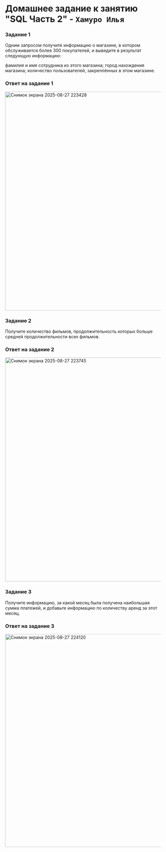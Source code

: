 # Домашнее задание к занятию "SQL Часть 2" - `Хамуро Илья`

### Задание 1
Одним запросом получите информацию о магазине, в котором обслуживается более 300 покупателей, и выведите в результат следующую информацию:

фамилия и имя сотрудника из этого магазина;
город нахождения магазина;
количество пользователей, закреплённых в этом магазине.
### Ответ на задание 1
<img width="876" height="708" alt="Снимок экрана 2025-08-27 223428" src="https://github.com/user-attachments/assets/3bd9f15b-7f8e-413a-af90-b70c20a55034" />

### Задание 2
Получите количество фильмов, продолжительность которых больше средней продолжительности всех фильмов.
### Ответ на задание 2
<img width="692" height="725" alt="Снимок экрана 2025-08-27 223745" src="https://github.com/user-attachments/assets/7b59735e-31b0-42a6-80ab-1224d32697db" />

### Задание 3
Получите информацию, за какой месяц была получена наибольшая сумма платежей, и добавьте информацию по количеству аренд за этот месяц.
### Ответ на задание 3
<img width="633" height="689" alt="Снимок экрана 2025-08-27 224120" src="https://github.com/user-attachments/assets/d4c5262f-51e7-46e0-a155-065cc21119fd" />
